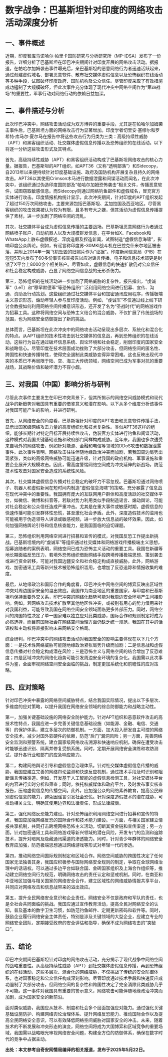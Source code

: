 # 数字战争：巴基斯坦针对印度的网络攻击活动深度分析

## 一、事件概述

  近期，印度智库马诺哈尔·帕里卡国防研究与分析研究所（MP-IDSA）发布了一份报告，详细分析了巴基斯坦在印巴冲突期间针对印度开展的网络攻击活动。据报道，在帕哈尔加姆袭击事件曝光后，亲巴基斯坦的恶意网络行为者迅速活跃起来，通过创建虚假域名、部署恶意软件、散布社交媒体虚假信息以及恐怖组织在线活动等多种手段，试图破坏印度政府、国防机构及公众信任。尽管印度采取了有效措施成功遏制了大规模破坏，但此次事件充分体现了现代冲突中网络空间作为“第四战场”的重要性，军事行动对网络行动的依赖日益加深。

## 二、事件描述与分析

  此次印巴冲突中，网络攻击活动成为双方博弈的重要手段，尤其是在帕哈尔加姆袭击事件后，巴基斯坦方面的网络攻击行为显著增加。印度学者切里安·塞缪尔和罗希特·库马尔·夏尔马在报告中将这些攻击行为归类为三类：高级持续性威胁（APT）和黑客组织活动、社交媒体虚假信息传播以及恐怖组织的在线活动。以下将逐一分析这些攻击形式及其特点。

  首先，高级持续性威胁（APT）和黑客组织活动构成了巴基斯坦网络攻击的核心力量。据报告，巴基斯坦的APT组织，如APT36（又称“透明部落”）和Sidecopy，自2013年以来便持续针对印度基础设施、政府及国防机构开展复杂且持久的网络攻击。APT36以其使用Crimson木马进行数据泄露和间谍活动而闻名，在此次冲突中，该组织通过伪造印度国防部及“帕哈尔加姆恐怖袭击”相关文件，传播恶意软件，试图窃取敏感信息。而Sidecopy则通过网络钓鱼邮件和虚假域名，冒充官方实体进行攻击。印度情报机构统计显示，此次冲突期间，针对印度的APT组织发起了超过150万次网络攻击，主要来源包括巴基斯坦、孟加拉国及西亚地区。尽管黑客组织的攻击效果被认为较为有限，且多有夸大之嫌，但其活动为虚假信息传播提供了素材，进一步加剧了网络空间的混乱。

  其次，社交媒体平台成为虚假信息传播的主要战场。巴基斯坦恶意网络行为者通过网络喷子账户、自动机器人以及大规模群发信息，在平台如X、Facebook和WhatsApp上散布虚假叙述、深度造假及捏造新闻，试图制造“虚假信息海啸”，影响印度公众舆论。例如，有谣言称印度苏-30MKI战斗机在巴控克什米尔地区被击落，并附上2014年一架飞机坠毁的旧照片作为“证据”。印度新闻信息局（PIB）在短短5天内发布了60多份事实核查报告以应对谣言传播，电子和信息技术部更是封锁了X平台上8000余个相关账户。尽管如此，虚假信息的快速扩散仍对公众信任和社会稳定构成威胁，凸显了网络空间信息战的无形杀伤力。

  第三，恐怖组织的在线活动进一步加剧了网络威胁的复杂性。报告指出，“虔诚军”（LeT）和“穆罕默德军”等恐怖组织广泛利用网络空间进行招募、宣传、沟通、资助及行动策划。这些组织通过社交媒体平台和加密通讯应用程序，传播极端主义意识形态，煽动年轻人参与反印度活动。例如，“虔诚军”不仅通过线上线下研讨会教授如何利用网络空间传播意识形态，还开发了名为“圣战时代”的网络游戏作为招募工具。这种将网络空间与恐怖主义结合的混合威胁，不仅扩展了传统战场的范围，也为网络安全防御提出了新的挑战。

  总体而言，巴基斯坦在此次冲突中的网络攻击活动呈现出多层次、系统化和混合化的特点。从APT组织的技术性攻击到社交媒体的信息战，再到恐怖组织的在线活动，这些行为旨在通过破坏信息系统、舆论环境和社会稳定，削弱印度的国家安全和战略信心。尽管印度在技术层面成功挫败了大部分攻击，但网络空间的匿名性、跨国性和快速传播特性，使得完全遏制此类威胁变得异常困难。这也反映出现代冲突的本质已不再局限于陆、空、海三大传统领域，网络空间已成为军事对抗的重要战场，其战略价值和破坏潜力不容小觑。

## 三、对我国（中国）影响分析与研判

  尽管此次事件主要发生在印巴冲突背景下，但其所揭示的网络空间威胁模式和现代战争的新趋势对我国具有重要的借鉴意义和潜在影响。以下从多个维度分析该事件对我国可能产生的影响，并进行研判。

  首先，从网络安全的角度看，巴基斯坦针对印度的APT攻击和恶意软件传播手法，显示出国家级网络攻击力量的高度组织化和技术复杂性。类似APT36这样的组织，能够长期针对特定目标开展持续性攻击，伪装官方实体进行钓鱼和间谍活动，这种模式对我国关键基础设施和政府部门同样构成威胁。近年来，我国也多次遭受来自境外的网络攻击，例如针对能源、金融和电信等领域的DDoS攻击和数据泄露事件。此次事件表明，网络攻击往往伴随地缘政治冲突而加剧，若我国周边局势出现紧张，类似的高级网络威胁可能迅速升级，针对我国的政府机构、军事设施和重要企业展开大规模攻击。因此，需高度警惕网络空间成为冲突延伸的新战场，防范技术性攻击对国家安全造成的系统性风险。

  其次，社交媒体虚假信息传播对社会稳定的破坏力不容忽视。巴基斯坦通过网络喷子、机器人和虚假新闻在短时间内制造“虚假信息海啸”的策略，充分暴露了信息战在现代冲突中的重要性。我国拥有庞大的互联网用户群体和高度活跃的社交媒体平台，如微信、微博和抖音等，若敌对势力利用类似手段制造谣言、煽动舆论，可能对社会稳定和公众信任造成严重冲击。尤其是在重大事件或敏感时期，虚假信息的快速传播可能引发群体性恐慌，甚至激化社会矛盾。此外，深度造假技术的滥用也可能被用于伪造领导人讲话或敏感视频，进一步放大信息战的破坏效果。因此，如何加强网络舆论引导和信息核查能力，是我国面临的迫切课题。

  第三，恐怖组织利用网络空间进行招募和宣传的模式，对我国反恐工作提出新挑战。巴基斯坦境内的“虔诚军”等组织通过社交媒体和网络游戏传播极端主义思想，招募追随者的案例表明，网络空间已成为恐怖主义活动的重要工具。我国在新疆等地长期面临反恐压力，若境外恐怖组织借助网络手段跨境传播极端思想、策划袭击或进行资金转移，可能对我国边疆安全和社会稳定构成直接威胁。此外，网络游戏、加密通讯工具等新兴技术被恐怖组织滥用，也增加了反恐追踪和情报收集的难度。

  最后，从地缘政治和国际合作的角度看，印巴冲突中网络空间的博弈反映出区域性冲突对周边国家安全的溢出效应。我国作为南亚地区的重要国家，与印度和巴基斯坦均保持重要外交关系，印巴冲突的网络化趋势可能对我周边安全环境产生间接影响。例如，若网络攻击技术扩散至其他地区性冲突，或被别有用心的势力借用来针对我国利益，可能导致我国在网络空间安全领域面临更多外部压力。同时，网络空间的跨国特性决定了单一国家难以独立应对此类威胁，国际合作和规则制定将成为必然选择，而目前国际社会在网络空间治理方面仍缺乏统一规范，我国在其中的话语权和主动权将直接影响未来网络安全格局。

  综合研判，印巴冲突中的网络攻击活动对我国安全的影响主要体现在以下几个方面：一是技术性网络威胁可能随地缘政治紧张局势升级而加剧；二是信息战和虚假信息传播对社会稳定构成潜在风险；三是恐怖主义与网络空间的结合增加了反恐难度；四是区域冲突的网络化趋势可能引发周边安全环境的复杂化。我国需以此次事件为鉴，全面审视网络空间安全面临的挑战，制定更加系统化和前瞻性的应对策略。

## 四、应对策略

  针对印巴冲突中暴露的网络空间威胁特点，结合我国实际情况，提出以下多层次、多维度的应对策略，以提升我国在网络安全领域的综合防御能力和战略主动性。

  第一，加强关键基础设施的网络安全防护能力。针对APT组织和恶意软件攻击的高技术性特点，我国应进一步完善关键信息基础设施（如能源、金融、电信、交通等）的保护体系，建立多层次的防御机制。一方面，加大投入研发自主可控的网络安全技术，减少对国外软硬件的依赖，防范“后门”漏洞风险；另一方面，完善网络安全监测和预警系统，建立国家级网络攻击溯源和快速响应机制，确保在遭受攻击时能够迅速识别、隔离并修复受损系统。同时，定期开展网络安全演练和攻防测试，提升各行业和部门的应急响应能力。

  第二，构建网络舆论引导和虚假信息治理体系。针对社交媒体虚假信息传播的威胁，我国应建立完善的网络舆论监测和快速反应机制，通过技术手段及时识别和阻断谣言传播渠道。例如，开发基于人工智能的虚假信息检测工具，对社交媒体平台的内容进行实时分析和筛查；同时，依托权威媒体和政府平台，及时发布事实核查报告，压缩虚假信息的传播空间。此外，应加强公众的网络素养教育，提高公民辨别虚假信息的能力，避免因谣言引发社会恐慌。针对深度造假技术的潜在威胁，可推动相关立法，明确其使用边界和法律责任，形成法律威慑。

  第三，强化网络反恐能力建设。针对恐怖组织利用网络空间进行招募和宣传的特点，我国应加强网络反恐的国际合作和技术能力建设。一方面，与相关国家建立情报共享机制，共同打击跨境网络恐怖主义活动，切断其资金链和宣传渠道；另一方面，针对加密通讯工具和网络游戏等新兴领域的潜在风险，开发专门的监测和追踪技术，提升对暗网及隐藏通讯渠道的渗透能力。同时，针对青少年群体的网络安全教育应加强，防范极端思想通过网络游戏等形式对年轻一代的渗透。

  第四，推动网络空间国际规则制定和区域合作。网络空间威胁的跨国性决定了任何国家无法独善其身，我国应积极参与国际网络安全规则的制定，争取在全球网络治理中的话语权。可以通过多边平台如联合国、金砖国家组织及上海合作组织等，推动建立网络空间行为规范，明确网络攻击的责任认定和惩戒机制。同时，在南亚和中亚地区加强与相关国家的网络安全合作，建立区域性的网络威胁情报共享平台，共同应对网络攻击和信息战带来的溢出效应。

  第五，提升全民网络安全意识和企业责任。网络安全不仅是政府和军队的责任，也是全社会共同面临的挑战。我国应通过宣传教育活动，提高全民对网络安全的认知，普及基本的数字卫生习惯，如防范钓鱼邮件、定期更新密码和软件等。同时，鼓励企业履行网络安全主体责任，特别是涉及关键领域的大型企业，应建立专业的网络安全团队，定期接受政府的安全评估和指导，确保不成为网络攻击的“突破口”。

## 五、结论

  印巴冲突期间巴基斯坦针对印度的网络攻击活动，充分揭示了现代战争中网络空间的战略重要性。从高级持续性威胁（APT）到社交媒体虚假信息传播，再到恐怖组织的在线活动，这些多层次、混合化的网络威胁，不仅挑战了传统的安全防御体系，也对国家稳定和公众信任构成深刻影响。尽管印度通过技术手段和快速反应成功遏制了大部分攻击，但网络空间的复杂性和跨国性决定了完全消除此类威胁几乎不可能。这一事件对我国具有重要的警示意义，网络攻击可能伴随地缘政治冲突而加剧，成为国家安全的新前沿。

  面对类似威胁，我国应从技术、制度和社会多个层面加强应对能力。通过强化关键基础设施防护、构建网络舆论治理体系、提升网络反恐能力、推动国际合作以及提高全民网络安全意识，可以有效降低网络空间威胁对国家安全的冲击。未来，随着技术的不断发展和冲突形态的演变，网络空间将成为大国博弈和区域竞争的重要场域，我国需以战略眼光审视网络安全问题，构建全方位的防御体系，确保在数字时代的竞争中占据主动。

**出处：本文参考自奇安网情局编译的相关报道，发布于2025年5月22日。**